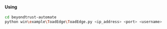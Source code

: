 #### Using
```sh
cd beyondtrust-automate
python win\example\ToadEdge\ToadEdge.py <ip_address> <port> <username> <password>
```
